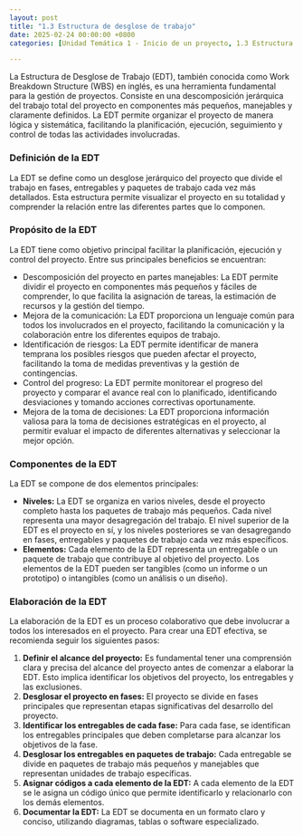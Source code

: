 ```yaml
---
layout: post
title: "1.3 Estructura de desglose de trabajo"
date: 2025-02-24 00:00:00 +0800
categories: [Unidad Temática 1 - Inicio de un proyecto, 1.3 Estructura de desglose de trabajo]

---
```

La Estructura de Desglose de Trabajo (EDT), también conocida como Work
Breakdown Structure (WBS) en inglés, es una herramienta fundamental para la gestión
de proyectos. Consiste en una descomposición jerárquica del trabajo total del proyecto
en componentes más pequeños, manejables y claramente definidos. La EDT permite
organizar el proyecto de manera lógica y sistemática, facilitando la planificación,
ejecución, seguimiento y control de todas las actividades involucradas.

### Definición de la EDT
La EDT se define como un desglose jerárquico del proyecto que divide el trabajo en
fases, entregables y paquetes de trabajo cada vez más detallados. Esta estructura
permite visualizar el proyecto en su totalidad y comprender la relación entre las
diferentes partes que lo componen.

### Propósito de la EDT
La EDT tiene como objetivo principal facilitar la planificación, ejecución y control del
proyecto. Entre sus principales beneficios se encuentran:

- Descomposición del proyecto en partes manejables: La EDT permite dividir
el proyecto en componentes más pequeños y fáciles de comprender, lo que
facilita la asignación de tareas, la estimación de recursos y la gestión del tiempo.
- Mejora de la comunicación: La EDT proporciona un lenguaje común para
todos los involucrados en el proyecto, facilitando la comunicación y la
colaboración entre los diferentes equipos de trabajo.
- Identificación de riesgos: La EDT permite identificar de manera temprana los
posibles riesgos que pueden afectar el proyecto, facilitando la toma de medidas
preventivas y la gestión de contingencias.
- Control del progreso: La EDT permite monitorear el progreso del proyecto y
comparar el avance real con lo planificado, identificando desviaciones y
tomando acciones correctivas oportunamente.
- Mejora de la toma de decisiones: La EDT proporciona información valiosa
para la toma de decisiones estratégicas en el proyecto, al permitir evaluar el
impacto de diferentes alternativas y seleccionar la mejor opción.

### Componentes de la EDT
La EDT se compone de dos elementos principales:
- **Niveles:** La EDT se organiza en varios niveles, desde el proyecto completo hasta
los paquetes de trabajo más pequeños. Cada nivel representa una mayor
desagregación del trabajo. El nivel superior de la EDT es el proyecto en sí, y los
niveles posteriores se van desagregando en fases, entregables y paquetes de
trabajo cada vez más específicos.
- **Elementos:** Cada elemento de la EDT representa un entregable o un paquete
de trabajo que contribuye al objetivo del proyecto. Los elementos de la EDT
pueden ser tangibles (como un informe o un prototipo) o intangibles (como un
análisis o un diseño).

### Elaboración de la EDT
La elaboración de la EDT es un proceso colaborativo que debe involucrar a todos los
interesados en el proyecto. Para crear una EDT efectiva, se recomienda seguir los
siguientes pasos:
1. **Definir el alcance del proyecto:** Es fundamental tener una comprensión clara
y precisa del alcance del proyecto antes de comenzar a elaborar la EDT. Esto
implica identificar los objetivos del proyecto, los entregables y las exclusiones.
2. **Desglosar el proyecto en fases:** El proyecto se divide en fases principales que
representan etapas significativas del desarrollo del proyecto.
3. **Identificar los entregables de cada fase:** Para cada fase, se identifican los
entregables principales que deben completarse para alcanzar los objetivos de la
fase.
4. **Desglosar los entregables en paquetes de trabajo:** Cada entregable se divide
en paquetes de trabajo más pequeños y manejables que representan unidades
de trabajo específicas.
5. **Asignar códigos a cada elemento de la EDT:** A cada elemento de la EDT se le
asigna un código único que permite identificarlo y relacionarlo con los demás
elementos.
6. **Documentar la EDT:** La EDT se documenta en un formato claro y conciso,
utilizando diagramas, tablas o software especializado.
